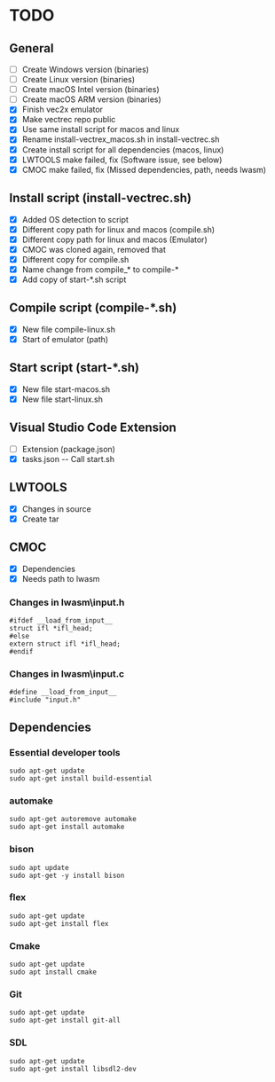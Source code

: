 # TODO

## General

- [ ] Create Windows version (binaries)
- [ ] Create Linux version (binaries)
- [ ] Create macOS Intel version (binaries)
- [ ] Create macOS ARM version (binaries)
- [x] Finish vec2x emulator
- [x] Make vectrec repo public
- [x] Use same install script for macos and linux
- [x] Rename install-vectrex_macos.sh in install-vectrec.sh
- [x] Create install script for all dependencies (macos, linux)
- [x] LWTOOLS make failed, fix (Software issue, see below)
- [x] CMOC make failed, fix (Missed dependencies, path, needs lwasm)

## Install script (install-vectrec.sh)

- [x] Added OS detection to script
- [x] Different copy path for linux and macos (compile.sh)
- [x] Different copy path for linux and macos (Emulator)
- [x] CMOC was cloned again, removed that
- [x] Different copy for compile.sh
- [x] Name change from compile_* to compile-* 
- [x] Add copy of start-*.sh script

## Compile script (compile-*.sh)

- [x] New file compile-linux.sh
- [x] Start of emulator (path)

## Start script (start-*.sh)

- [x] New file start-macos.sh
- [x] New file start-linux.sh

## Visual Studio Code Extension

- [ ] Extension (package.json)
- [x] tasks.json -- Call start.sh

## LWTOOLS

- [x] Changes in source
- [x] Create tar

## CMOC

- [x] Dependencies
- [x] Needs path to lwasm

### Changes in lwasm\input.h

```
#ifdef __load_from_input__
struct ifl *ifl_head;
#else 
extern struct ifl *ifl_head;
#endif
```

### Changes in lwasm\input.c

```
#define __load_from_input__
#include "input.h"
```

## Dependencies

### Essential developer tools

```
sudo apt-get update
sudo apt-get install build-essential
```

### automake

```
sudo apt-get autoremove automake
sudo apt-get install automake
```

### bison

```
sudo apt update
sudo apt-get -y install bison
```

### flex

```
sudo apt-get update
sudo apt-get install flex
```

### Cmake
	
```
sudo apt-get update
sudo apt install cmake
```

### Git

```
sudo apt-get update
sudo apt-get install git-all
```

### SDL

```
sudo apt-get update
sudo apt-get install libsdl2-dev	
```
